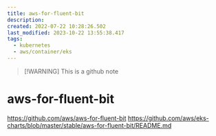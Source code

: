 ```yaml
---
title: aws-for-fluent-bit
description: 
created: 2022-07-22 10:28:26.502
last_modified: 2023-10-22 13:55:38.417
tags:
  - kubernetes
  - aws/container/eks
---
```

> [!WARNING] This is a github note

# aws-for-fluent-bit

https://github.com/aws/aws-for-fluent-bit
https://github.com/aws/eks-charts/blob/master/stable/aws-for-fluent-bit/README.md


